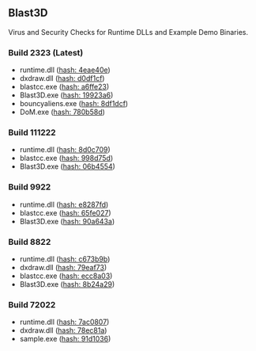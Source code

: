 Blast3D 
---
Virus and Security Checks for Runtime DLLs and Example Demo Binaries.

### Build 2323 (Latest)

- runtime.dll ([hash: 4eae40e](https://www.virustotal.com/gui/file/4eae40e2b1c9c919e2935639bce4cc63c251204b5ee1d570cee1cb95bf3874aa/detection))
- dxdraw.dll ([hash: d0df1cf](https://www.virustotal.com/gui/file/d0df1cf9485d90ef9d19796518e1d8c3fc3ff3b47e93f2471047db551132b7ed/detection))
- blastcc.exe ([hash: a6ffe23](https://www.virustotal.com/gui/file/a6ffe23158ced6aecd9a519054bf1e7babec443054a3f4f2a35d79f00a42fd16/detection))
- Blast3D.exe ([hash: 19923a6](https://www.virustotal.com/gui/file/19923a640ec6c4ee0b47e041d99e29b4cb3a844e2d66f0eb9cbdab495730c0e7/detection))
- bouncyaliens.exe ([hash: 8df1dcf](https://www.virustotal.com/gui/file/8df1dcfced24119b541b78faffff0e4dc676196cbf56594d34f2489efcf3c617/detection))
- DoM.exe ([hash: 780b58d](https://www.virustotal.com/gui/file/780b58de519dc0e57a39693a9a1017187c220aa9a14186782e669b2f463836b3/detection))

### Build 111222

- runtime.dll ([hash: 8d0c709](https://www.virustotal.com/gui/file/8d0c709b3f465a97fec98f083b4a4dac70b8e37fd78ec5b7eff372b13951c88e/detection))
- blastcc.exe ([hash: 998d75d](https://www.virustotal.com/gui/file/998d75d12bf076c1a0f7ecc45224dafbf6dbc5ed78d299b08aedbdc096b54c25/detection))
- Blast3D.exe ([hash: 06b4554](https://www.virustotal.com/gui/file/06b4554edff662853c9d8e2743123a77e58683c4293913166a9bc711f54e3653/detection))

### Build 9922

- runtime.dll ([hash: e8287fd](https://www.virustotal.com/gui/file/e8287fd0db53cf3447ba86e4d4397b75cce3360404dc962e4f2fe65386a0bae2/detection))
- blastcc.exe ([hash: 65fe027](https://www.virustotal.com/gui/file/65fe0270d74b28a3b278116fde4ad2712969753951c4ef2dd90295a1b49a3fe5/detection))
- Blast3D.exe ([hash: 90a643a](https://www.virustotal.com/gui/file/90a643a855c1e110b12e1de6aa63c3bcc0b99f7f0e98504bae356e283693e783/detection))

### Build 8822

- runtime.dll ([hash: c673b9b](https://www.virustotal.com/gui/file/c673b9bd8f2ab0147a8c180999a2a13906f13395ef7be15273a2f512eda137ee/detection))
- dxdraw.dll ([hash: 79eaf73](https://www.virustotal.com/gui/file/79eaf73193908cbda1fb75802f6217a066083e9410c860a92a9c086a1b51747b/detection))
- blastcc.exe ([hash: ecc8a03](https://www.virustotal.com/gui/file/ecc8a03800874fa33d9bebfa728a7460cde768964848d46bd96e2473d5d68a7f/detection))
- Blast3D.exe ([hash: 8b24a29](https://www.virustotal.com/gui/file/8b24a29a62437f7d5fabffd0168c64da603d094f519d12cabebbe483bb8ecdd9/detection))

### Build 72022

- runtime.dll ([hash: 7ac0807](https://www.virustotal.com/gui/file/7ac08076892125a72ef3e6f4ab107e1e9de9feb6c4a2e6ca084ec9fe99edb730/detection))
- dxdraw.dll ([hash: 78ec81a](https://www.virustotal.com/gui/file/78ec81a7b6afe675469f82cac285a6067ceae5132ebbd41d9acd4ec24ac2d633/detection))
- sample.exe ([hash: 91d1036](https://www.virustotal.com/gui/file/91d10365dda3b4ac9bde25dc4244896aef46bc525677c534bd5c1642b8e5244c/detection))




